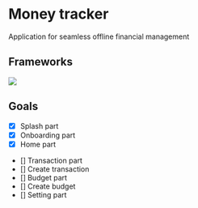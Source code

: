 # Money tracker
Application for seamless offline financial management

## Frameworks
![](https://img.shields.io/badge/Code-Flutter-informational?style=flat&logo=flutter&color=02569B)

## Goals
- [X] Splash part
- [X] Onboarding part
- [X] Home part
- [] Transaction part
- [] Create transaction
- [] Budget part
- [] Create budget
- [] Setting part
